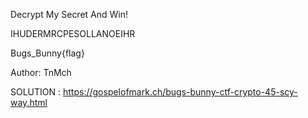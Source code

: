 Decrypt My Secret And Win!

IHUDERMRCPESOLLANOEIHR

Bugs_Bunny{flag}

Author: TnMch



SOLUTION : https://gospelofmark.ch/bugs-bunny-ctf-crypto-45-scy-way.html

